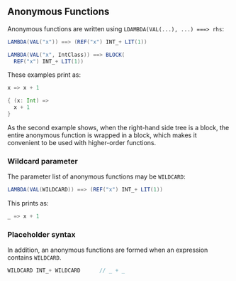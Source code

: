 Anonymous Functions
-------------------

Anonymous functions are written using `LDAMBDA(VAL(...), ...) ===> rhs`:

```scala
LAMBDA(VAL("x")) ==> (REF("x") INT_+ LIT(1))

LAMBDA(VAL("x", IntClass)) ==> BLOCK(
  REF("x") INT_+ LIT(1))
```

These examples print as:

```scala
x => x + 1

{ (x: Int) =>
  x + 1
}
```

As the second example shows, when the right-hand side tree is a block, the entire anonymous function is wrapped in a block, which makes it convenient to be used with higher-order functions.

### Wildcard parameter

The parameter list of anonymous functions may be `WILDCARD`:

```scala
LAMBDA(VAL(WILDCARD)) ==> (REF("x") INT_+ LIT(1))
```

This prints as:

```scala
_ => x + 1
```

### Placeholder syntax

In addition, an anonymous functions are formed when an expression contains `WILDCARD`.

```scala
WILDCARD INT_+ WILDCARD      // _ + _
```
